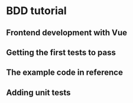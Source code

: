 # BDD tutorial

## Frontend development with Vue

## Getting the first tests to pass

## The example code in reference

## Adding unit tests
